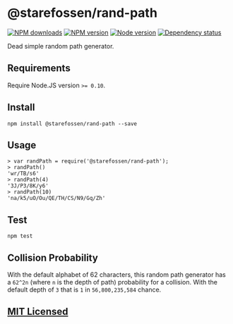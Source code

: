 # @starefossen/rand-path

[![NPM downloads](https://img.shields.io/npm/dm/@starefossen/rand-path.svg "NPM downloads")](https://www.npmjs.com/package/@starefossen/rand-path)
[![NPM version](https://img.shields.io/npm/v/@starefossen/rand-path.svg "NPM version")](https://www.npmjs.com/package/@starefossen/rand-path)
[![Node version](https://img.shields.io/node/v/@starefossen/rand-path.svg "Node version")](https://www.npmjs.com/package/@starefossen/rand-path)
[![Dependency status](https://img.shields.io/david/Starefossen/node-rand-path.svg "Dependency status")](https://david-dm.org/Starefossen/node-rand-path)

Dead simple random path generator.

## Requirements

Require Node.JS version `>= 0.10`.

## Install

```
npm install @starefossen/rand-path --save
```

## Usage

```
> var randPath = require('@starefossen/rand-path');
> randPath()
'wr/TB/s6'
> randPath(4)
'3J/P3/8K/y6'
> randPath(10)
'na/k5/uO/Ou/QE/TH/CS/N9/Gq/Zh'
```

## Test

```
npm test
```

## Collision Probability

With the default alphabet of 62 characters, this random path generator has a
`62^2n` (where `n` is the depth of path) probability for a collision. With the
default depth of `3` that is `1` in `56,800,235,584` chance.

## [MIT Licensed](https://github.com/Starefossen/node-rand-path/blob/master/LICENSE)
